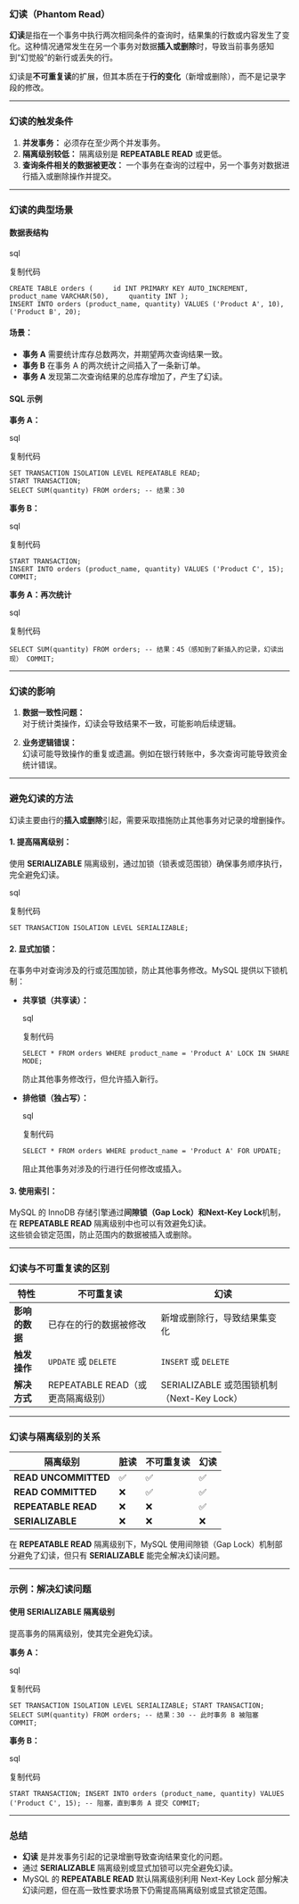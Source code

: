### **幻读（Phantom Read）**

**幻读**是指在一个事务中执行两次相同条件的查询时，结果集的行数或内容发生了变化。这种情况通常发生在另一个事务对数据**插入或删除**时，导致当前事务感知到“幻觉般”的新行或丢失的行。

幻读是**不可重复读**的扩展，但其本质在于**行的变化**（新增或删除），而不是记录字段的修改。

---

### **幻读的触发条件**

1. **并发事务：** 必须存在至少两个并发事务。
2. **隔离级别较低：** 隔离级别是 **REPEATABLE READ** 或更低。
3. **查询条件相关的数据被更改：** 一个事务在查询的过程中，另一个事务对数据进行插入或删除操作并提交。

---

### **幻读的典型场景**

#### 数据表结构

sql

复制代码

```mysql
CREATE TABLE orders (     id INT PRIMARY KEY AUTO_INCREMENT,     product_name VARCHAR(50),     quantity INT );  
INSERT INTO orders (product_name, quantity) VALUES ('Product A', 10), ('Product B', 20);
```

#### 场景：

- **事务 A** 需要统计库存总数两次，并期望两次查询结果一致。
- **事务 B** 在事务 A 的两次统计之间插入了一条新订单。
- **事务 A** 发现第二次查询结果的总库存增加了，产生了幻读。

#### SQL 示例

**事务 A：**

sql

复制代码

```mysql
SET TRANSACTION ISOLATION LEVEL REPEATABLE READ; 
START TRANSACTION; 
SELECT SUM(quantity) FROM orders; -- 结果：30
```

**事务 B：**

sql

复制代码

```mysql
START TRANSACTION; 
INSERT INTO orders (product_name, quantity) VALUES ('Product C', 15); COMMIT;
```

**事务 A：再次统计**

sql

复制代码

```mysql
SELECT SUM(quantity) FROM orders; -- 结果：45（感知到了新插入的记录，幻读出现） COMMIT;
```

---

### **幻读的影响**

1. **数据一致性问题：**  
    对于统计类操作，幻读会导致结果不一致，可能影响后续逻辑。
    
2. **业务逻辑错误：**  
    幻读可能导致操作的重复或遗漏。例如在银行转账中，多次查询可能导致资金统计错误。
    

---

### **避免幻读的方法**

幻读主要由行的**插入或删除**引起，需要采取措施防止其他事务对记录的增删操作。

#### 1. **提高隔离级别：**

使用 **SERIALIZABLE** 隔离级别，通过加锁（锁表或范围锁）确保事务顺序执行，完全避免幻读。

sql

复制代码

`SET TRANSACTION ISOLATION LEVEL SERIALIZABLE;`

#### 2. **显式加锁：**

在事务中对查询涉及的行或范围加锁，防止其他事务修改。MySQL 提供以下锁机制：

- **共享锁（共享读）：**
    
    sql
    
    复制代码
    
    `SELECT * FROM orders WHERE product_name = 'Product A' LOCK IN SHARE MODE;`
    
    防止其他事务修改行，但允许插入新行。
    
- **排他锁（独占写）：**
    
    sql
    
    复制代码
    
    `SELECT * FROM orders WHERE product_name = 'Product A' FOR UPDATE;`
    
    阻止其他事务对涉及的行进行任何修改或插入。
    

#### 3. **使用索引：**

MySQL 的 InnoDB 存储引擎通过**间隙锁（Gap Lock）**和**Next-Key Lock**机制，在 **REPEATABLE READ** 隔离级别中也可以有效避免幻读。  
这些锁会锁定范围，防止范围内的数据被插入或删除。

---

### **幻读与不可重复读的区别**

|**特性**|**不可重复读**|**幻读**|
|---|---|---|
|**影响的数据**|已存在的行的数据被修改|新增或删除行，导致结果集变化|
|**触发操作**|`UPDATE` 或 `DELETE`|`INSERT` 或 `DELETE`|
|**解决方式**|REPEATABLE READ（或更高隔离级别）|SERIALIZABLE 或范围锁机制（Next-Key Lock）|

---

### **幻读与隔离级别的关系**

|隔离级别|脏读|不可重复读|幻读|
|---|---|---|---|
|**READ UNCOMMITTED**|✅|✅|✅|
|**READ COMMITTED**|❌|✅|✅|
|**REPEATABLE READ**|❌|❌|✅|
|**SERIALIZABLE**|❌|❌|❌|

在 **REPEATABLE READ** 隔离级别下，MySQL 使用间隙锁（Gap Lock）机制部分避免了幻读，但只有 **SERIALIZABLE** 能完全解决幻读问题。

---

### **示例：解决幻读问题**

#### 使用 SERIALIZABLE 隔离级别

提高事务的隔离级别，使其完全避免幻读。

**事务 A：**

sql

复制代码

`SET TRANSACTION ISOLATION LEVEL SERIALIZABLE; START TRANSACTION; SELECT SUM(quantity) FROM orders; -- 结果：30 -- 此时事务 B 被阻塞 COMMIT;`

**事务 B：**

sql

复制代码

`START TRANSACTION; INSERT INTO orders (product_name, quantity) VALUES ('Product C', 15); -- 阻塞，直到事务 A 提交 COMMIT;`

---

### **总结**

- **幻读** 是并发事务引起的记录增删导致查询结果变化的问题。
- 通过 **SERIALIZABLE** 隔离级别或显式加锁可以完全避免幻读。
- MySQL 的 **REPEATABLE READ** 默认隔离级别利用 Next-Key Lock 部分解决幻读问题，但在高一致性要求场景下仍需提高隔离级别或显式锁定范围。